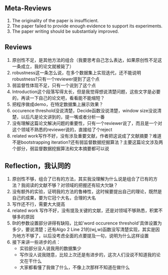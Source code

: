 ## Meta-Reviews
1. The originality of the paper is insufficient.
2. The paper failed to provide enough evidence to support its experiments. 
3. The paper writing should be substantialy improved.  

## Reviews
1. 原创性不足，是其他方法的组合（我要思考自己怎么表达，如果原创性不足这一条成立，我的论文就被毙了）  
2. robustness这一条怎么说，在多个数据集上实现迭代，还不能说明robustness?只有一个reviewer提到了这个点  
3. 弱监督性体现不足，只有一个说到了这个点  
4. Introduction这个段落写得太长，但是我觉得想说清楚问题，这些文字是必要的，再读一下自己的论文吧，看看能不能缩短？  
5. 把程序做成demo，在特定数据集上展示效果？  
6. occurence threshold没说清楚，Decide函数没说清楚，window size没说清楚，以后凡是论文讲到的，提一嘴或者分析一番  
7. 没有理解这篇论文解决问题的重要性，只有一个reviewer说了，而且是一个对这个领域不熟悉的reviewer说的，直接给了个reject  
8. related work写作不好，没有涉及重要文献，作者把这说成了文献摘要？难道不是bootstrapping iteration?还有弱监督数据挖掘算法？主要这篇论文涉及两个部分，弱监督数据挖掘算法和文本摘要都可以说

## Reflection，我认同的
1. 原创性不够，组合了已有的方法，其实我没理解为什么说是组合了已有的方法？我阅读的文献不够？对领域的把握还有较大欠缺？  
2. 没有额外的实验，证明我的方法的鲁棒性，这时候要提出自己的理论，既然是自己的成果，要为它冠个大名，合理的大名  
3. 写作还不行，需要大大提高  
4. related work 写作不好，没有提及关键的文献，还是对领域不够熟悉，积累不够多的原因
5. Bt的参数设置部分讲得有缺陷，比如'word occurence threshold'具体设置为多少，要说清楚；还有Algo 2 Line 21的(wj,w)函数没写清楚实现，其实是因为地方不够了，以后没考虑全面的点要提及一句，说明为什么这样设置
5. 接下来讲一些进步的点：
    * 实验部分没人说我用的数据集少  
    * 写作没人说我随意，比较上次还是有进步的，这次人们没说不知道我的论文在干什么  
    * 大家都看懂了我做了什么，不像上次那样不知道在做什么
